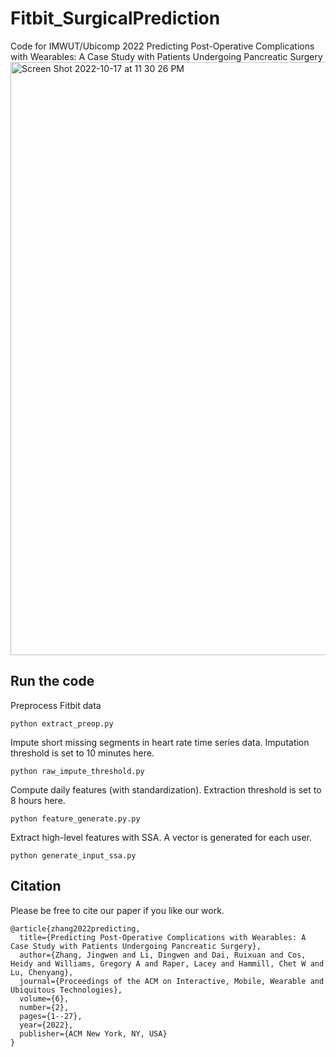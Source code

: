 # Fitbit_SurgicalPrediction


Code for IMWUT/Ubicomp 2022 Predicting Post-Operative Complications with Wearables: A Case Study with Patients Undergoing Pancreatic Surgery
<img width="949" alt="Screen Shot 2022-10-17 at 11 30 26 PM" src="https://user-images.githubusercontent.com/44712783/196335837-f7701363-4e3c-4a8f-af4d-a2164ce8d6bc.png">


## Run the code
Preprocess Fitbit data
```
python extract_preop.py
```

Impute short missing segments in heart rate time series data. Imputation threshold is set to 10 minutes here. 
```
python raw_impute_threshold.py
```

Compute daily features (with standardization). Extraction threshold is set to 8 hours here.
```
python feature_generate.py.py
```

Extract high-level features with SSA. A vector is generated for each user. 
```
python generate_input_ssa.py
```

## Citation
Please be free to cite our paper if you like our work.
```
@article{zhang2022predicting,
  title={Predicting Post-Operative Complications with Wearables: A Case Study with Patients Undergoing Pancreatic Surgery},
  author={Zhang, Jingwen and Li, Dingwen and Dai, Ruixuan and Cos, Heidy and Williams, Gregory A and Raper, Lacey and Hammill, Chet W and Lu, Chenyang},
  journal={Proceedings of the ACM on Interactive, Mobile, Wearable and Ubiquitous Technologies},
  volume={6},
  number={2},
  pages={1--27},
  year={2022},
  publisher={ACM New York, NY, USA}
}
```
